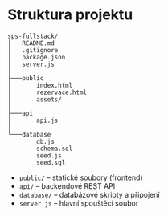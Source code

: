 # Struktura projektu

```
sps-fullstack/
│   README.md
│   .gitignore
│   package.json
│   server.js
│
├───public
│       index.html
│       rezervace.html
│       assets/
│
├───api
│       api.js
│
└───database
        db.js
        schema.sql
        seed.js
        seed.sql
```

- `public/` – statické soubory (frontend)
- `api/` – backendové REST API
- `database/` – databázové skripty a připojení
- `server.js` – hlavní spouštěcí soubor
